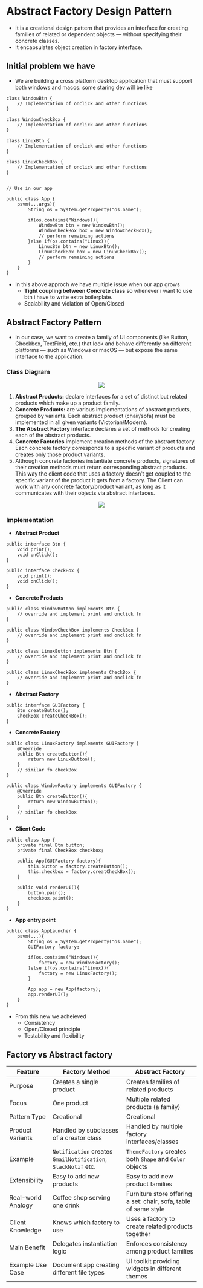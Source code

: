 # Abstract Factory Design Pattern

- It is a creational design pattern that provides an interface for creating families of related or dependent objects — without specifying their concrete classes.
- It encapsulates object creation in factory interface.

## Initial problem we have

- We are building a cross platform desktop application that must support both windows and macos. some staring dev will be like

```
class WindowBtn {
    // Implementation of onclick and other functions
}

class WindowCheckBox {
    // Implementation of onclick and other functions
}

class LinuxBtn {
    // Implementation of onclick and other functions
}

class LinuxCheckBox {
    // Implementation of onclick and other functions
}


// Use in our app

public class App {
    psvm(...args){
        String os = System.getProperty("os.name");

        if(os.contains("Windows)){
            WindowBtn btn = new WindowBtn();
            WindowCheckBox box = new WindowCheckBox();
            // perform remaining actions
        }else if(os.contains("Linux)){
            LinuxBtn btn = new LinuxBtn();
            LinuxCheckBox box = new LinuxCheckBox();
            // perform remaining actions
        }
    }
}
```

- In this above approch we have multiple issue when our app grows
  - **Tight coupling between Concrete class** so whenever i want to use btn i have to write extra boilerplate.
  - Scalability and violation of Open/Closed

## Abstract Factory Pattern

- In our case, we want to create a family of UI components (like Button, Checkbox, TextField, etc.) that look and behave differently on different platforms — such as Windows or macOS — but expose the same interface to the application.

### Class Diagram

<p align="center">
    <img src="/img/lld/abstract-factory.png"/>
</p>

1. **Abstract Products:** declare interfaces for a set of distinct but related products which make up a product family.
2. **Concrete Products:** are various implementations of abstract products, grouped by variants. Each abstract product (chair/sofa) must be implemented in all given variants (Victorian/Modern).
3. **The Abstract Factory** interface declares a set of methods for creating each of the abstract products.
4. **Concrete Factories** implement creation methods of the abstract factory. Each concrete factory corresponds to a specific variant of products and creates only those product variants.
5. Although concrete factories instantiate concrete products, signatures of their creation methods must return corresponding abstract products. This way the client code that uses a factory doesn’t get coupled to the specific variant of the product it gets from a factory. The Client can work with any concrete factory/product variant, as long as it communicates with their objects via abstract interfaces.

<p align="center">
    <img src="/img/lld/abstract-factory-v2.png"/>
</p>

### Implementation

- **Abstract Product**

```
public interface Btn {
    void print();
    void onClick();
}

public interface CheckBox {
    void print();
    void onClick();
}
```

- **Concrete Products**

```
public class WindowButton implements Btn {
    // override and implement print and onclick fn
}

public class WindowCheckBox implements CheckBox {
    // override and implement print and onclick fn
}

public class LinuxButton implements Btn {
    // override and implement print and onclick fn
}

public class LinuxCheckBox implements CheckBox {
    // override and implement print and onclick fn
}
```

- **Abstract Factory**

```
public interface GUIFactory {
    Btn createButton();
    CheckBox createCheckBox();
}
```

- **Concrete Factory**

```
public class LinuxFactory implements GUIFactory {
    @Override
    public Btn createButton(){
        return new LinuxButton();
    }
    // similar fo checkBox
}

public class WindowFactory implements GUIFactory {
    @Override
    public Btn createButton(){
        return new WindowButton();
    }
    // similar fo checkBox
}
```

- **Client Code**

```
public class App {
    private final Btn button;
    private final CheckBox checkbox;

    public App(GUIFactory factory){
        this.button = factory.createButton();
        this.checkbox = factory.creatCheckBox();
    }

    public void renderUI(){
        button.pain();
        checkbox.paint();
    }
}
```

- **App entry point**

```
public class AppLauncher {
    psvm(...){
        String os = System.getProperty("os.name");
        GUIFactory factory;

        if(os.contains("Windows)){
            factory = new WindowFactory();
        }else if(os.contains("Linux)){
            factory = new LinuxFactory();
        }

        App app = new App(factory);
        app.renderUI();
    }
}
```

- From this new we acheieved
  - Consistency
  - Open/Closed principle
  - Testability and flexibility

## Factory vs Abstract factory

| Feature            | Factory Method                                                | Abstract Factory                                                 |
| ------------------ | ------------------------------------------------------------- | ---------------------------------------------------------------- |
| Purpose            | Creates a single product                                      | Creates families of related products                             |
| Focus              | One product                                                   | Multiple related products (a family)                             |
| Pattern Type       | Creational                                                    | Creational                                                       |
| Product Variants   | Handled by subclasses of a creator class                      | Handled by multiple factory interfaces/classes                   |
| Example            | `Notification` creates `GmailNotification`, `SlackNotif` etc. | `ThemeFactory` creates both `Shape` and `Color` objects          |
| Extensibility      | Easy to add new products                                      | Easy to add new product families                                 |
| Real-world Analogy | Coffee shop serving one drink                                 | Furniture store offering a set: chair, sofa, table of same style |
| Client Knowledge   | Knows which factory to use                                    | Uses a factory to create related products together               |
| Main Benefit       | Delegates instantiation logic                                 | Enforces consistency among product families                      |
| Example Use Case   | Document app creating different file types                    | UI toolkit providing widgets in different themes                 |
